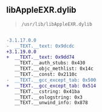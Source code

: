 ## libAppleEXR.dylib

> `/usr/lib/libAppleEXR.dylib`

```diff

-3.1.17.0.0
-  __TEXT.__text: 0x9dcdc
+3.1.19.0.0
+  __TEXT.__text: 0x9dd74
   __TEXT.__auth_stubs: 0x430
   __TEXT.__objc_methlist: 0x14c
   __TEXT.__const: 0x2110c
-  __TEXT.__gcc_except_tab: 0x500
+  __TEXT.__gcc_except_tab: 0x514
   __TEXT.__cstring: 0x41ba
   __TEXT.__oslogstring: 0x3
   __TEXT.__unwind_info: 0x878

```
